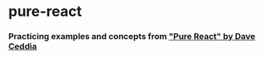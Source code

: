 # pure-react
### Practicing examples and concepts from ["Pure React" by Dave Ceddia](https://daveceddia.com/pure-react/)
